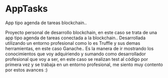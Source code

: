# AppTasks
App tipo agenda de tareas blockchain..

Proyecto personal de desarrollo blockchain, en este caso se trata de una app tipo agenda de tareas conectada a la blockchain..
Desarrollada  utilizando un entorno profesional como lo es Truffle y sus demas herramientas, en este caso Ganache..
Es la manera de ir mostrando los conocimientos que voy adquiriendo y sumando como desarrollador profesional que voy a ser, en 
este caso se realizan test al código por primera vez y se trabaja en un entorno profesional, me siento muy contento por estos avances :)
